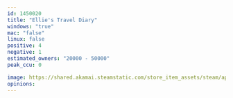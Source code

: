 ```yaml
---
id: 1450020
title: "Ellie's Travel Diary"
windows: "true"
mac: "false"
linux: false
positive: 4
negative: 1
estimated_owners: "20000 - 50000"
peak_ccu: 0

image: https://shared.akamai.steamstatic.com/store_item_assets/steam/apps/1450020/header.jpg?t=1660634504
opinions:
---
```

